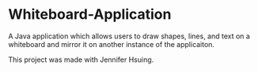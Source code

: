 # Whiteboard-Application
A Java application which allows users to draw shapes, lines, and text on a whiteboard and mirror it on another instance of the applicaiton.

This project was made with Jennifer Hsuing.
